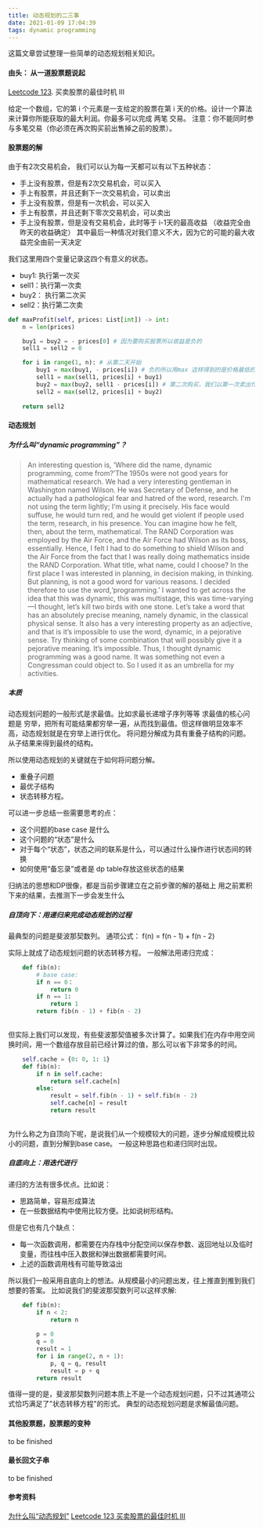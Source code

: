 ```yaml
---
title: 动态规划的二三事
date: 2021-01-09 17:04:39
tags: dynamic programming
---
```


这篇文章尝试整理一些简单的动态规划相关知识。

#### 由头： 从一道股票题说起
[Leetcode 123](https://leetcode-cn.com/problems/best-time-to-buy-and-sell-stock-iii/). 买卖股票的最佳时机 III


给定一个数组，它的第 i 个元素是一支给定的股票在第 i 天的价格。设计一个算法来计算你所能获取的最大利润。你最多可以完成 两笔 交易。
注意：你不能同时参与多笔交易（你必须在再次购买前出售掉之前的股票）。

#### 股票题的解
由于有2次交易机会，
我们可以认为每一天都可以有以下五种状态： 
- 手上没有股票，但是有2次交易机会，可以买入  
- 手上有股票，并且还剩下一次交易机会，可以卖出
- 手上没有股票，但是有一次机会，可以买入
- 手上有股票，并且还剩下零次交易机会，可以卖出
- 手上没有股票，但是没有交易机会，此时等于 i-1天的最高收益 （收益完全由昨天的收益确定）
其中最后一种情况对我们意义不大，因为它的可能的最大收益完全由前一天决定

我们这里用四个变量记录这四个有意义的状态。
 - buy1: 执行第一次买
 - sell1：执行第一次卖
 - buy2： 执行第二次买
 - sell2：执行第二次卖


```python
def maxProfit(self, prices: List[int]) -> int:
    n = len(prices)

    buy1 = buy2 = - prices[0] # 因为要购买股票所以收益是负的
    sell1 = sell2 = 0

    for i in range(1, n): # 从第二天开始
        buy1 = max(buy1, - prices[i]) # 负的所以用max 这样得到的是价格最低的，如果今天的价格更低，那么我买入的价格以今天的为主
        sell1 = max(sell1, prices[i] + buy1)
        buy2 = max(buy2, sell1 - prices[i]) # 第二次购买，我们以第一次卖出作为“本钱”
        sell2 = max(sell2, prices[i] + buy2) 
    
    return sell2

```
#### 动态规划

##### 为什么叫“dynamic programming”？

> An interesting question is, ‘Where did the name, dynamic programming, come from?’The 1950s were not good years for mathematical research. We had a very interesting gentleman in Washington named Wilson. He was Secretary of Defense, and he actually had a pathological fear and hatred of the word, research. I'm not using the term lightly; I’m using it precisely. His face would suffuse, he would turn red, and he would get violent if people used the term, research, in his presence. You can imagine how he felt, then, about the term, mathematical. The RAND Corporation was employed by the Air Force, and the Air Force had Wilson as its boss, essentially. Hence, I felt I had to do something to shield Wilson and the Air Force from the fact that I was really doing mathematics inside the RAND Corporation. What title, what name, could I choose? In the first place I was interested in planning, in decision making, in thinking. But planning, is not a good word for various reasons. I decided therefore to use the word,‘programming.’ I wanted to get across the idea that this was dynamic, this was multistage, this was time-varying—I thought, let’s kill two birds with one stone. Let’s take a word that has an absolutely precise meaning, namely dynamic, in the classical physical sense. It also has a very interesting property as an adjective, and that is it’s impossible to use the word, dynamic, in a pejorative sense. Try thinking of some combination that will possibly give it a pejorative meaning. It’s impossible. Thus, I thought dynamic programming was a good name. It was something not even a Congressman could object to. So I used it as an umbrella for my activities.

##### 本质
动态规划问题的一般形式是求最值。比如求最长递增子序列等等
求最值的核心问题是 穷举，把所有可能结果都穷举一遍，从而找到最值。但这样做明显效率不高，动态规划就是在穷举上进行优化。
将问题分解成为具有重叠子结构的问题。从子结果来得到最终的结构。

所以使用动态规划的关键就在于如何将问题分解。
- 重叠子问题
- 最优子结构
- 状态转移方程。

可以进一步总结一些需要思考的点：
- 这个问题的base case 是什么
- 这个问题的“状态”是什么
- 对于每个“状态”，状态之间的联系是什么，可以通过什么操作进行状态间的转换
- 如何使用“备忘录”或者是 dp table存放这些状态的结果


归纳法的思想和DP很像，都是当前步骤建立在之前步骤的解的基础上
用之前累积下来的结果，去推测下一步会发生什么

##### 自顶向下：用递归来完成动态规划的过程
最典型的问题是斐波那契数列。
通项公式： f(n) = f(n - 1) + f(n - 2)

实际上就成了动态规划问题的状态转移方程。
一般解法用递归完成：
```python
    def fib(n):
        # base case:
        if n == 0：
            return 0
        if n == 1:
            return 1
        return fib(n - 1) + fib(n - 2)
    
```
但实际上我们可以发现，有些斐波那契值被多次计算了。如果我们在内存中用空间换时间，用一个数组存放目前已经计算过的值，那么可以省下非常多的时间。

```python
    self.cache = {0: 0, 1: 1}
    def fib(n):
        if n in self.cache:
            return self.cache[n]
        else:
            result = self.fib(n - 1) + self.fib(n - 2)
            self.cache[n] = result
            return result
        
```
为什么称之为自顶向下呢，是说我们从一个规模较大的问题，逐步分解成规模比较小的问题，直到分解到base case。
一般这种思路也和递归同时出现。

##### 自底向上：用迭代进行
递归的方法有很多优点。比如说：
- 思路简单，容易形成算法
- 在一些数据结构中使用比较方便。比如说树形结构。

但是它也有几个缺点：
- 每一次函数调用，都需要在内存栈中分配空间以保存参数、返回地址以及临时变量，而往栈中压入数据和弹出数据都需要时间。
- 上述的函数调用栈有可能导致溢出

所以我们一般采用自底向上的想法。从规模最小的问题出发，往上推直到推到我们想要的答案。
比如说我们的斐波那契数列可以这样求解:

```python
    def fib(n):
        if n < 2:
            return n
        
        p = 0
        q = 0
        result = 1
        for i in range(2, n + 1):
            p, q = q, result
            result = p + q
        return result

```
值得一提的是，斐波那契数列问题本质上不是一个动态规划问题，只不过其通项公式恰巧满足了"状态转移方程"的形式。
典型的动态规划问题是求解最值问题。



#### 其他股票题，股票题的变种
to be finished

#### 最长回文子串
to be finished

#### 参考资料
[为什么叫“动态规划”](https://www.1point3acres.com/bbs/thread-689633-1-1.html)
[Leetcode 123 买卖股票的最佳时机 III](https://leetcode-cn.com/problems/best-time-to-buy-and-sell-stock-iii/solution/mai-mai-gu-piao-de-zui-jia-shi-ji-iii-by-wrnt/)


